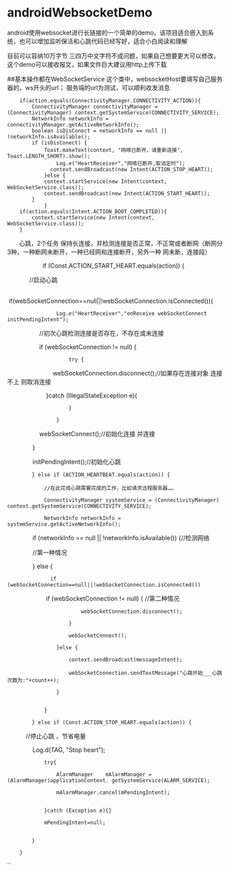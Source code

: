 # androidWebsocketDemo
android使用websocket进行长链接的一个简单的demo，该项目适合嵌入到系统，也可以增加监听保活和心跳代码已经写好，适合小白阅读和理解


目前可以容纳10万字节 三四万中文字符不成问题，如果自己想要更大可以修改，这个demo可以接收报文，如果文件巨大建议用http上传下载



##基本操作都在WebSocketService 这个类中，websocketHost要填写自己服务器的，ws开头的url； 服务端的url为测试，可以顺利收发消息

        if(action.equals(ConnectivityManager.CONNECTIVITY_ACTION)){
            ConnectivityManager connectivityManager = (ConnectivityManager) context.getSystemService(CONNECTIVITY_SERVICE);
            NetworkInfo networkInfo = connectivityManager.getActiveNetworkInfo();
            boolean isDisConect = networkInfo == null || !networkInfo.isAvailable();
            if (isDisConect) {
                Toast.makeText(context, "网络已断开，请重新连接", Toast.LENGTH_SHORT).show();
                    Log.e("HeartReceiver","网络已断开,取消定时");
                  context.sendBroadcast(new Intent(ACTION_STOP_HEART));
                }else {
                context.startService(new Intent(context, WebSocketService.class));
                context.sendBroadcast(new Intent(ACTION_START_HEART));
            }
                }
        if(action.equals(Intent.ACTION_BOOT_COMPLETED)){
            context.startService(new Intent(context, WebSocketService.class));
        }
        
        
        
        
        
        
        
        
        
        
        心跳，2个任务 保持长连接，并检测连接是否正常，不正常或者断网（断网分3种，一种断网未断开，一种已经网和连接断开，另外一种 网未断，连接段）
        
        
              if (Const.ACTION_START_HEART.equals(action)) {
              
              //启动心跳
              
                if(webSocketConnection==null||!webSocketConnection.isConnected()){
                
                    Log.e("HeartReceiver","onReceive webSocketConnect initPendingIntent");
                    
                    //初次心跳检测连接是否存在，不存在或未连接 
                    
                    if (webSocketConnection != null) {
                    
                        try {
                        
                            webSocketConnection.disconnect();//如果存在连接对象 连接不上 则取消连接
                            
                        }catch (IllegalStateException e){
                        
                        }
                        
                    }
                    
                    webSocketConnect();//初始化连接 并连接
                    
                }
                
                initPendingIntent();//初始化心跳
                

            } else if (ACTION_HEARTBEAT.equals(action)) {
            
                //在此完成心跳需要完成的工作，比如请求远程服务器……
                
                ConnectivityManager systemService = (ConnectivityManager) context.getSystemService(CONNECTIVITY_SERVICE);
                
                NetworkInfo networkInfo = systemService.getActiveNetworkInfo();
                
                if (networkInfo == null || !networkInfo.isAvailable()) {//检测网络
                
                //第一种情况
                
                } else {
                
                  if (webSocketConnection==null||!webSocketConnection.isConnected()) 
                  
                        if (webSocketConnection != null) { //第二种情况
                        
                            webSocketConnection.disconnect();
                            
                        }
                        
                        webSocketConnect();
                        
                    }else {
                    
                        context.sendBroadcast(messageIntent);
                        
                        webSocketConnection.sendTextMessage("心跳开始___心跳次数为:"+count++);
                        
                    }
                    

                }
                
            } else if (Const.ACTION_STOP_HEART.equals(action)) {
            
            
             //停止心跳 ，节省电量
             
             
                Log.d(TAG, "Stop heart");
                
                try{
                
                    AlarmManager    mAlarmManager = (AlarmManager)applicationContext. getSystemService(ALARM_SERVICE);
                    
                    mAlarmManager.cancel(mPendingIntent);
                    

                }catch (Exception e){}
                
                mPendingIntent=null;
                

            }
            
        }
        

``
